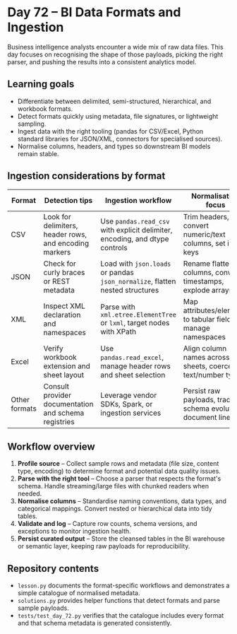 # Day 72 – BI Data Formats and Ingestion

Business intelligence analysts encounter a wide mix of raw data files. This day
focuses on recognising the shape of those payloads, picking the right parser,
and pushing the results into a consistent analytics model.

## Learning goals

- Differentiate between delimited, semi-structured, hierarchical, and workbook
  formats.
- Detect formats quickly using metadata, file signatures, or lightweight
  sampling.
- Ingest data with the right tooling (pandas for CSV/Excel, Python standard
  libraries for JSON/XML, connectors for specialised sources).
- Normalise columns, headers, and types so downstream BI models remain stable.

## Ingestion considerations by format

| Format | Detection tips | Ingestion workflow | Normalisation focus |
| --- | --- | --- | --- |
| CSV | Look for delimiters, header rows, and encoding markers | Use `pandas.read_csv` with explicit delimiter, encoding, and dtype controls | Trim headers, convert numeric/text columns, set index keys |
| JSON | Check for curly braces or REST metadata | Load with `json.loads` or pandas `json_normalize`, flatten nested structures | Rename flattened columns, convert timestamps, explode arrays |
| XML | Inspect XML declaration and namespaces | Parse with `xml.etree.ElementTree` or `lxml`, target nodes with XPath | Map attributes/elements to tabular fields, manage namespaces |
| Excel | Verify workbook extension and sheet layout | Use `pandas.read_excel`, manage header rows and sheet selection | Align column names across sheets, coerce text/number types |
| Other formats | Consult provider documentation and schema registries | Leverage vendor SDKs, Spark, or ingestion services | Persist raw payloads, track schema evolution, document lineage |

## Workflow overview

1. **Profile source** – Collect sample rows and metadata (file size, content
   type, encoding) to determine format and potential data quality issues.
2. **Parse with the right tool** – Choose a parser that respects the format's
   schema. Handle streaming/large files with chunked readers when needed.
3. **Normalise columns** – Standardise naming conventions, data types, and
   categorical mappings. Convert nested or hierarchical data into tidy tables.
4. **Validate and log** – Capture row counts, schema versions, and exceptions to
   monitor ingestion health.
5. **Persist curated output** – Store the cleansed tables in the BI warehouse or
   semantic layer, keeping raw payloads for reproducibility.

## Repository contents

- `lesson.py` documents the format-specific workflows and demonstrates a simple
  catalogue of normalised metadata.
- `solutions.py` provides helper functions that detect formats and parse sample
  payloads.
- `tests/test_day_72.py` verifies that the catalogue includes every format and
  that schema metadata is generated consistently.
